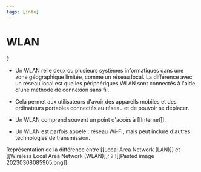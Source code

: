 ```yaml
---
tags: [info]
---
```

# WLAN
?
- Un WLAN relie deux ou plusieurs systèmes informatiques dans une zone géographique limitée, comme un réseau local. La différence avec un réseau local est que les périphériques WLAN sont connectés à l'aide d'une méthode de connexion sans fil.
- Cela permet aux utilisateurs d'avoir des appareils mobiles et des ordinateurs portables connectés au réseau et de pouvoir se déplacer.
- Un WLAN comprend souvent un point d'accès à [[Internet]].

- Un WLAN est parfois appelé:: réseau Wi-Fi, mais peut inclure d'autres technologies de transmission.

Représentation de la différence entre [[Local Area Network (LAN)]] et [[Wireless Local Area Network (WLAN)]]:
?
![[Pasted image 20230308085905.png]]
